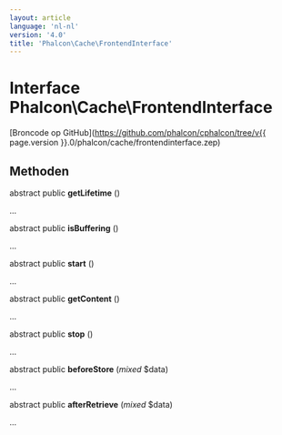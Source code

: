 ```yaml
---
layout: article
language: 'nl-nl'
version: '4.0'
title: 'Phalcon\Cache\FrontendInterface'
---
```

# Interface **Phalcon\Cache\FrontendInterface**

[Broncode op GitHub](https://github.com/phalcon/cphalcon/tree/v{{ page.version }}.0/phalcon/cache/frontendinterface.zep)

## Methoden

abstract public **getLifetime** ()

...

abstract public **isBuffering** ()

...

abstract public **start** ()

...

abstract public **getContent** ()

...

abstract public **stop** ()

...

abstract public **beforeStore** (*mixed* $data)

...

abstract public **afterRetrieve** (*mixed* $data)

...